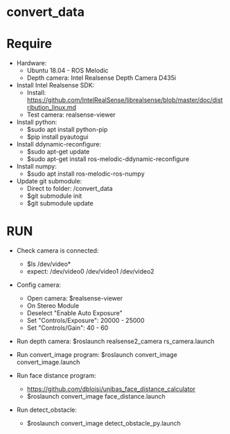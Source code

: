 # convert_data

# Require
- Hardware:
    + Ubuntu 18.04 - ROS Melodic
    + Depth camera: Intel Realsense Depth Camera D435i
- Install Intel Realsense SDK:
    + Install: https://github.com/IntelRealSense/librealsense/blob/master/doc/distribution_linux.md
    + Test camera: realsense-viewer
- Install python:
    + $sudo apt install python-pip
    + $pip install pyautogui
- Install ddynamic-reconfigure:
    + $sudo apt-get update
    + $sudo apt-get install ros-melodic-ddynamic-reconfigure
- Install numpy:
    + $sudo apt install ros-melodic-ros-numpy
- Update git submodule:
    + Direct to folder: /convert_data
    + $git submodule init
    + $git submodule update

# RUN
- Check camera is connected: 
    + $ls /dev/video*
    + expect: /dev/video0  /dev/video1  /dev/video2

- Config camera:
    + Open camera: $realsense-viewer
    + On Stereo Module
    + Deselect "Enable Auto Exposure"
    + Set "Controls/Exposure": 20000 - 25000
    + Set "Controls/Gain": 40 - 60

- Run depth camera: $roslaunch realsense2_camera rs_camera.launch

- Run convert_image program: $roslaunch convert_image convert_image.launch

- Run face distance program:
    + https://github.com/dbloisi/unibas_face_distance_calculator
    + $roslaunch convert_image face_distance.launch

- Run detect_obstacle:
    + $roslaunch convert_image detect_obstacle_py.launch